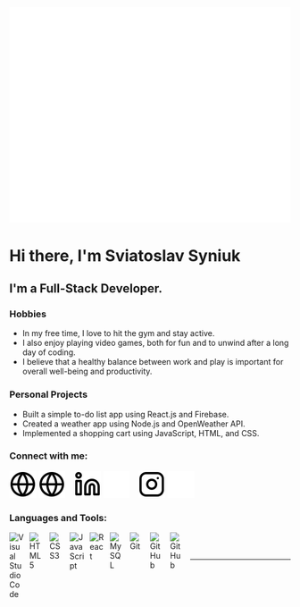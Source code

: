 ![Metrics](/github-metrics.svg)
# Hi there, I'm Sviatoslav Syniuk

## I'm a Full-Stack Developer.

### Hobbies
- In my free time, I love to hit the gym and stay active.
- I also enjoy playing video games, both for fun and to unwind after a long day of coding.
- I believe that a healthy balance between work and play is important for overall well-being and productivity.

### Personal Projects

- Built a simple to-do list app using React.js and Firebase.
- Created a weather app using Node.js and OpenWeather API.
- Implemented a shopping cart using JavaScript, HTML, and CSS.

### Connect with me:

[![website](./img/globe-light.svg)](https://zviatos.github.io/#gh-light-mode-only)
[![website](./img/globe-light.svg)](https://zviatos.github.io/#gh-dark-mode-only)
&nbsp;&nbsp;
[![website](./img/linkedin-light.svg)](https://zviatos.github.io#gh-light-mode-only)
[![website](./img/linkedin-dark.svg)](https://www.linkedin.com/in/sviatoslav-syniuk/#gh-dark-mode-only)
&nbsp;&nbsp;
[![website](./img/instagram-light.svg)](https://www.instagram.com/zviatos/#gh-light-mode-only)
[![website](./img/instagram-dark.svg)](https://www.instagram.com/zviatos/#gh-dark-mode-only)

### Languages and Tools:

<img align="left" alt="Visual Studio Code" width="26px" src="https://cdn.jsdelivr.net/gh/devicons/devicon/icons/vscode/vscode-original.svg" style="padding-right:10px;" />
<img align="left" alt="HTML5" width="26px" src="https://cdn.jsdelivr.net/gh/devicons/devicon/icons/html5/html5-original.svg" style="padding-right:10px;" />
<img align="left" alt="CSS3" width="26px" src="https://cdn.jsdelivr.net/gh/devicons/devicon/icons/css3/css3-original.svg" style="padding-right:10px;" />
<img align="left" alt="JavaScript" width="26px" src="https://cdn.jsdelivr.net/gh/devicons/devicon/icons/javascript/javascript-original.svg" style="padding-right:10px;" />
<img align="left" alt="React" width="26px" src="https://cdn.jsdelivr.net/gh/devicons/devicon/icons/react/react-original.svg" style="padding-right:10px;" />
<img align="left" alt="MySQL" width="26px" src="https://cdn.jsdelivr.net/gh/devicons/devicon/icons/mysql/mysql-original.svg" style="padding-right:10px;" />
<img align="left" alt="Git" width="26px" src="https://cdn.jsdelivr.net/gh/devicons/devicon/icons/git/git-original.svg" style="padding-right:10px;" />
<img align="left" alt="GitHub" width="26px" src="https://user-images.githubusercontent.com/3369400/139447912-e0f43f33-6d9f-45f8-be46-2df5bbc91289.png" style="padding-right:10px;" />
<img align="left" alt="GitHub" width="26px" src="https://user-images.githubusercontent.com/3369400/139448065-39a229ba-4b06-434b-bc67-616e2ed80c8f.png" style="padding-right:10px;" />

<br />
<br />

---

[website]: https://zviatos.github.io
[instagram]: https://zviatos.github.io
[linkedin]: https://zviatos.github.io#gh-light-mode-only
